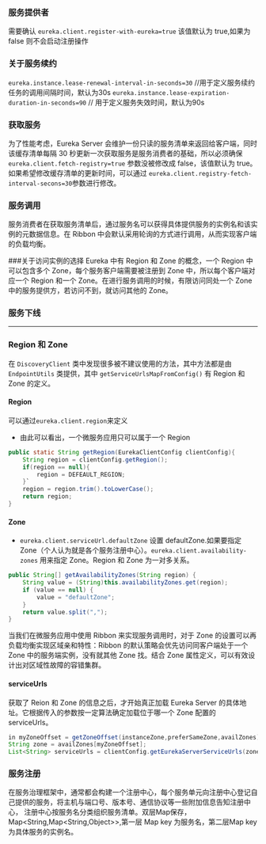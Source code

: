 ### 服务提供者
需要确认 `eureka.client.register-with-eureka=true`
该值默认为 true,如果为false 则不会启动注册操作

### 关于服务续约
`eureka.instance.lease-renewal-interval-in-seconds=30` //用于定义服务续约任务的调用间隔时间，默认为30s
`eureka.instance.lease-expiration-duration-in-seconds=90` // 用于定义服务失效时间，默认为90s

### 获取服务
为了性能考虑，Eureka Server 会维护一份只读的服务清单来返回给客户端，同时该缓存清单每隔 30 秒更新一次获取服务是服务消费者的基础，所以必须确保
`eureka.client.fetch-registry=true` 参数没被修改成 false，该值默认为 true。如果希望修改缓存清单的更新时间，可以通过
`eureka.client.registry-fetch-interval-secons=30`参数进行修改。

### 服务调用
服务消费者在获取服务清单后，通过服务名可以获得具体提供服务的实例名和该实例的元数据信息。在 Ribbon 中会默认采用轮询的方式进行调用，从而实现客户端
的负载均衡。

###关于访问实例的选择
Eureka 中有 Region 和 Zone 的概念，一个 Region 中可以包含多个 Zone，每个服务客户端需要被注册到 Zone 中，所以每个客户端对应一个 Region 和一个
Zone。在进行服务调用的时候，有限访问同处一个 Zone 中的服务提供方，若访问不到，就访问其他的 Zone。

### 服务下线

---
### Region 和 Zone
在 `DiscoveryClient` 类中发现很多被不建议使用的方法，其中方法都是由 `EndpointUtils` 类提供，其中 `getServiceUrlsMapFromConfig()`
有 Region 和 Zone 的定义。
#### Region
可以通过`eureka.client.region`来定义
+ 由此可以看出，一个微服务应用只可以属于一个 Region
```java
public static String getRegion(EurekaClientConfig clientConfig){
    String region = clientConfig.getRegion();
    if(region == null){
        region = DEFEAULT_REGION;
    }`
    region = region.trim().toLowerCase();
    return region;
}
```
#### Zone
+ `eureka.client.serviceUrl.defaultZone` 设置 defaultZone.如果要指定 Zone（个人认为就是各个服务注册中心）。`eureka.client.availability-zones`
用来指定 Zone。Region 和 Zone 为一对多关系。
```java
public String[] getAvailabilityZones(String region) {
    String value = (String)this.availabilityZones.get(region);
    if (value == null) {
        value = "defaultZone";
    }
    return value.split(",");
}
```
当我们在微服务应用中使用 Ribbon 来实现服务调用时，对于 Zone 的设置可以再负载均衡实现区域亲和特性：Ribbon 的默认策略会优先访问同客户端处于一个 Zone
中的服务端实例，没有就其他 Zone 找。结合 Zone 属性定义，可以有效设计出对区域性故障的容错集群。
#### serviceUrls
获取了 Reion 和 Zone 的信息之后，才开始真正加载 Eureka Server 的具体地址。它根据传入的参数按一定算法确定加载位于哪一个 Zone 配置的 serviceUrls。
```java
in myZoneOffset = getZoneOffset(instanceZone,preferSameZone,availZones);
String zone = availZones[myZoneOffset];
List<String> serviceUrls = clientConfig.getEurekaServerServiceUrls(zone);
```
### 服务注册
在服务治理框架中，通常都会构建一个注册中心，每个服务单元向注册中心登记自己提供的服务，将主机与端口号、版本号、通信协议等一些附加信息告知注册中心，
注册中心按服务名分类组织服务清单。双层Map保存，Map<String,Map<String,Object>>,第一层 Map key 为服务名，第二层Map key 为具体服务的实例名。
